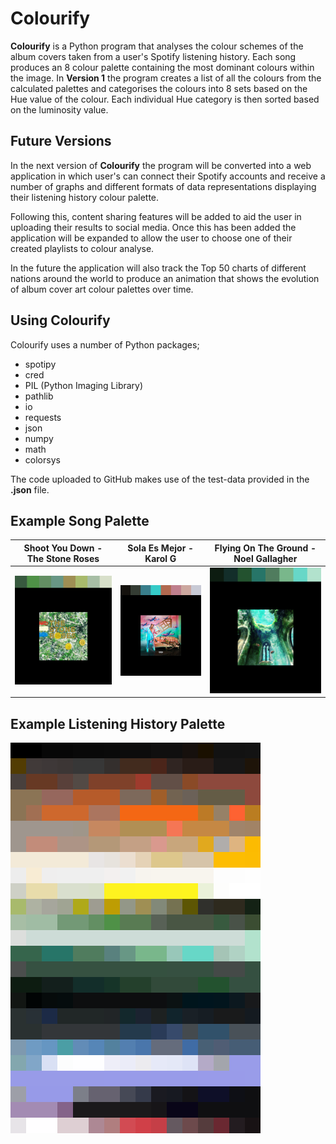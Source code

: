 # Colourify

**Colourify** is a Python program that analyses the colour schemes of the album covers taken from a user's Spotify listening history. Each song produces an 8 colour palette containing the most
dominant colours within the image. In **Version 1** the program creates a list of all the colours from the calculated palettes and categorises the colours into 8 sets based on
the Hue value of the colour. Each individual Hue category is then sorted based on the luminosity value.

## Future Versions

In the next version of **Colourify** the program will be converted into a web application in which user's can connect their Spotify accounts and receive a number of graphs and
different formats of data representations displaying their listening history colour palette.

Following this, content sharing features will be added to aid the user in uploading their results to social media. Once this has been added the application will be expanded to
allow the user to choose one of their created playlists to colour analyse.

In the future the application will also track the Top 50 charts of different nations around the world to produce an animation that shows the evolution of album cover art colour
palettes over time.

## Using Colourify

Colourify uses a number of Python packages;
- spotipy
- cred
- PIL (Python Imaging Library)
- pathlib
- io
- requests
- json
- numpy
- math
- colorsys

The code uploaded to GitHub makes use of the test-data provided in the **.json** file.

## Example Song Palette

| **Shoot You Down - The Stone Roses** | **Sola Es Mejor - Karol G** | **Flying On The Ground - Noel Gallagher** |
| :----------------------------------: | :-------------------------: | :---------------------------------------: |
| ![Cover Palette](https://raw.githubusercontent.com/RobertCooney99/Colourify/main/Images/Palette%20-%20Shoot%20You%20Down%20-%20Remastered.png) | ![Cover Palette](https://raw.githubusercontent.com/RobertCooney99/Colourify/main/Images/Palette%20-%20SOLA%20ES%20MEJOR.png) | ![Cover Palette](https://raw.githubusercontent.com/RobertCooney99/Colourify/main/Images/Palette%20-%20Flying%20On%20The%20Ground.png) |

## Example Listening History Palette

![Example palette](https://raw.githubusercontent.com/RobertCooney99/Colourify/main/Images/V2%20-%20Palette.png)
